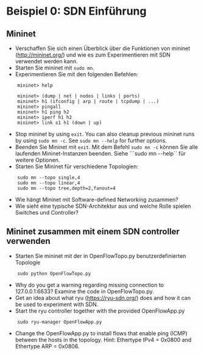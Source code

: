 # Beispiel 0: SDN Einführung

## Mininet

* Verschaffen Sie sich einen Überblick über die Funktionen von mininet (http://mininet.org/) und wie es zum Experimentieren mit SDN verwendet werden kann.
* Starten Sie mininet mit ```sudo mn```.
* Experimentieren Sie mit den folgenden Befehlen:

```	
    mininet> help
	
	mininet> (dump | net | nodes | links | ports)
	mininet> h1 (ifconfig | arp | route | tcpdump | ...)
	mininet> pingall
	mininet> h1 ping h2
	mininet> iperf h1 h2
	mininet> link s1 h1 (down | up)
```

* Stop mininet by using ```exit```. You can also cleanup previous mininet runs by using ```sudo mn -c```. See ```sudo mn --help``` for further options.
* Beenden Sie Mininet mit ```exit```. Mit dem Befehl ```sudo mn -c``` können Sie alle laufenden Mininet-Instanzen beenden. Siehe ```sudo mn --help`` für weitere Optionen.
* Starten Sie Mininet für verschiedene Topologien:

```
    sudo mn --topo single,4
	sudo mn --topo linear,4
	sudo mn --topo tree,depth=2,fanout=4
```

* Wie hängt Mininet mit Software-defined Networking zusammen?
* Wie sieht eine typische SDN-Architektur aus und welche Rolle spielen Switches und Controller?

## Mininet zusammen mit einem SDN controller verwenden

* Starten Sie mininet mit der in OpenFlowTopo.py benutzerdefinierten Topologie

```
	sudo python OpenFlowTopo.py
```

* Why do you get a warning regarding missing connection to 127.0.0.1:6633? Examine the code in OpenFlowTopo.py.
* Get an idea about what ryu (https://ryu-sdn.org/) does and how it can be used to experiment with SDN.
* Start the ryu controller together with the provided OpenFlowApp.py

```
	sudo ryu-manager OpenFlowApp.py
```

* Change the OpenFlowApp.py to install flows that enable ping (ICMP) between the hosts in the topology. Hint: Ethertype IPv4 = 0x0800 and Ethertype ARP = 0x0806.
